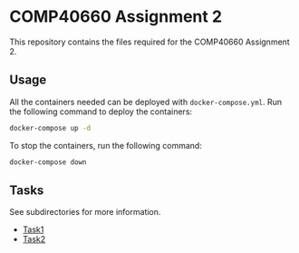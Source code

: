 # COMP40660 Assignment 2

This repository contains the files required for the COMP40660 Assignment 2.

## Usage

All the containers needed can be deployed with `docker-compose.yml`.
Run the following command to deploy the containers:

```bash
docker-compose up -d
```

To stop the containers, run the following command:

```bash
docker-compose down
```

## Tasks

See subdirectories for more information.

- [Task1](Task1)
- [Task2](Task2)